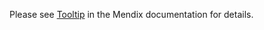 Please see [Tooltip](https://docs.mendix.com/appstore/widgets/tooltip) in the Mendix documentation for details.
